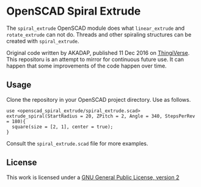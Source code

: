 # OpenSCAD Spiral Extrude

The `spiral_extrude` OpenSCAD module does what `linear_extrude` and `rotate_extrude` can not do. Threads and other spiraling structures can be created with `spiral_extrude`.

Original code written by AKADAP, published 11 Dec 2016 on [ThingiVerse](https://www.thingiverse.com/thing:1958354). This repositoru is an attempt to mirror for continuous future use. It can happen that some improvements of the code happen over time.

## Usage

Clone the repository in your OpenSCAD project directory. Use as follows.

```
use <openscad_spiral_extrude/spiral_extrude.scad>
extrude_spiral(StartRadius = 20, ZPitch = 2, Angle = 340, StepsPerRev = 180){  
  square(size = [2, 1], center = true);
}
```

Consult the `spiral_extrude.scad` file for more examples.

## License

This work is licensed under a [GNU General Public License, version 2](https://www.gnu.org/licenses/old-licenses/gpl-2.0.html)
